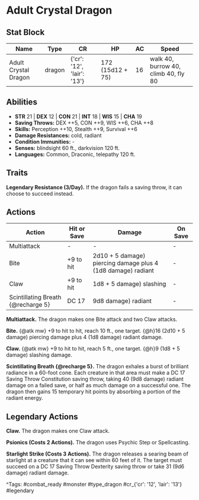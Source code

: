 # Adult Crystal Dragon

## Stat Block

| Name | Type | CR | HP | AC | Speed |
|------|------|----|----|----|-------|
| Adult Crystal Dragon | dragon | {'cr': '12', 'lair': '13'} | 172 (15d12 + 75) | 16 | walk 40, burrow 40, climb 40, fly 80 |

## Abilities

- **STR** 21 | **DEX** 12 | **CON** 21 | **INT** 18 | **WIS** 15 | **CHA** 19
- **Saving Throws:** DEX ++5, CON ++9, WIS ++6, CHA ++8  
- **Skills:** Perception ++10, Stealth ++9, Survival ++6  
- **Damage Resistances:** cold, radiant  
- **Condition Immunities:** -  
- **Senses:** blindsight 60 ft., darkvision 120 ft.  
- **Languages:** Common, Draconic, telepathy 120 ft.

## Traits

**Legendary Resistance (3/Day).** If the dragon fails a saving throw, it can choose to succeed instead.


## Actions

| Action | Hit or Save | Damage | On Save |
|--------|--------------|--------|----------|
| Multiattack | - | - | - |
| Bite | +9 to hit | 2d10 + 5 damage) piercing damage plus 4 (1d8 damage) radiant | - |
| Claw | +9 to hit | 1d8 + 5 damage) slashing | - |
| Scintillating Breath {@recharge 5} | DC 17 | 9d8 damage) radiant | - |

**Multiattack.** The dragon makes one Bite attack and two Claw attacks.

**Bite.** {@atk mw} +9 to hit to hit, reach 10 ft., one target. {@h}16 (2d10 + 5 damage) piercing damage plus 4 (1d8 damage) radiant damage.

**Claw.** {@atk mw} +9 to hit to hit, reach 5 ft., one target. {@h}9 (1d8 + 5 damage) slashing damage.

**Scintillating Breath {@recharge 5}.** The dragon exhales a burst of brilliant radiance in a 60-foot cone. Each creature in that area must make a DC 17 Saving Throw Constitution saving throw, taking 40 (9d8 damage) radiant damage on a failed save, or half as much damage on a successful one. The dragon then gains 15 temporary hit points by absorbing a portion of the radiant energy.

## Legendary Actions

**Claw.** The dragon makes one Claw attack.

**Psionics (Costs 2 Actions).** The dragon uses Psychic Step or Spellcasting.

**Starlight Strike (Costs 3 Actions).** The dragon releases a searing beam of starlight at a creature that it can see within 60 feet of it. The target must succeed on a DC 17 Saving Throw Dexterity saving throw or take 31 (9d6 damage) radiant damage.



^Tags: #combat_ready #monster #type_dragon #cr_{'cr': '12', 'lair': '13'} #legendary